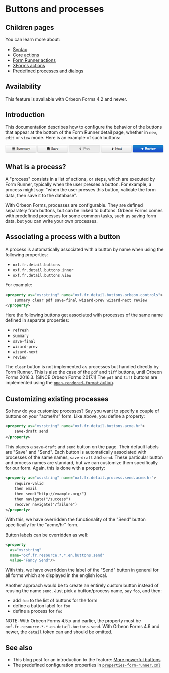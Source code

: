 # Buttons and processes



## Children pages

You can learn more about:

- [Syntax](syntax.md)
- [Core actions](actions-core.md)
- [Form Runner actions](actions-form-runner.md)
- [XForms actions](actions-xforms.md)
- [Predefined processes and dialogs](predefined.md)

## Availability

This feature is available with Orbeon Forms 4.2 and newer.

## Introduction

This documentation describes how to configure the behavior of the buttons that appear at the bottom of the Form Runner detail page, whether in `new`, `edit` or `view` mode. Here is an example of such buttons:

![Example of Form Runner buttons](../w9-form-buttons.png)

## What is a process?

A "process" consists in a list of actions, or steps, which are executed by Form Runner, typically when the user presses a button. For example, a process might say: "when the user presses this button, validate the form data, then save it to the database".

With Orbeon Forms, processes are configurable. They are defined separately from buttons, but can be linked to buttons. Orbeon Forms comes with predefined processes for some common tasks, such as saving form data, but you can write your own processes.

## Associating a process with a button

A process is automatically associated with a button by name when using the following properties:

- `oxf.fr.detail.buttons`
- `oxf.fr.detail.buttons.inner`
- `oxf.fr.detail.buttons.view`

For example:

```xml
<property as="xs:string" name="oxf.fr.detail.buttons.orbeon.controls">
    summary clear pdf save-final wizard-prev wizard-next review
</property>
```

Here the following buttons get associated with processes of the same name defined in separate properties:

- `refresh`
- `summary`
- `save-final`
- `wizard-prev`
- `wizard-next`
- `review`

The `clear` button is not implemented as processes but handled directly by Form Runner. This is also the case of the `pdf` and `tiff` buttons, until Orbeon Forms 2016.3. [SINCE Orbeon Forms 2017.1] The `pdf` and `tiff` buttons are implemented using the [`open-rendered-format` action](actions-form-runner.md#open-rendered-format).

## Customizing existing processes

So how do you customize processes? Say you want to specify a couple of buttons on your "acme/hr" form. Like above, you define a property:

```xml
<property as="xs:string" name="oxf.fr.detail.buttons.acme.hr">
    save-draft send
</property>
```

This places a `save-draft` and `send` button on the page. Their default labels are "Save" and "Send". Each button is automatically associated with processes of the same names, `save-draft` and `send`. These particular button and process names are standard, but we can customize them specifically for our form. Again, this is done with a property:

```xml
<property as="xs:string" name="oxf.fr.detail.process.send.acme.hr">
    require-valid
    then email
    then send("http://example.org/")
    then navigate("/success")
    recover navigate("/failure")
</property>
```
With this, we have overridden the functionality of the "Send" button specifically for the "acme/hr" form.

Button labels can be overridden as well:

```xml
<property
  as="xs:string"
  name="oxf.fr.resource.*.*.en.buttons.send"
  value="Fancy Send"/>
```

With this, we have overridden the label of the "Send" button in general for all forms which are displayed in the english local.

Another approach would be to create an entirely custom button instead of reusing the name `send`. Just pick a button/process name, say `foo`, and then:

- add `foo` to the list of buttons for the form
- define a button label for `foo`
- define a process for `foo`

NOTE: With Orbeon Forms 4.5.x and earlier, the property must be `oxf.fr.resource.*.*.en.detail.buttons.send`. With Orbeon Forms 4.6 and newer, the `detail` token can and should be omitted.

## See also

- This blog post for an introduction to the feature: [More powerful buttons](http://blog.orbeon.com/2013/04/more-powerful-buttons.html)
- The predefined configuration properties in [`properties-form-runner.xml`](https://github.com/orbeon/orbeon-forms/blob/master/src/main/resources/config/properties-form-runner.xml)
